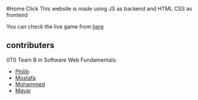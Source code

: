 #Home Click
This website is made using JS as backend and HTML CSS as frontend 

You can check the live game from [here](https://homeclick.netlify.app/)

## contributers

(ITI) Team B in Software Web Fundamentals:
* [Philib](https://github.com/Ph-F-Hana)
* [Mostafa](https://github.com/Mostafalotfy1)
* [Mohammed](https://github.com/bassamnegm)
* [Mayar](https://github.com/mayararaby)


